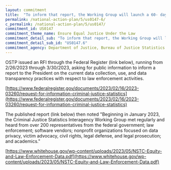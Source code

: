 ```yaml
---
layout: commitment
title:  "To inform that report, the Working Group will launch a 60- day comment period and host a series of listening sessions to solicit input from members of the public across the nation. "
permalink: /national-action-plan/5/us0147-6/
c_permalink: /national-action-plan/5/us0147/
commitment_id: US0147
commitment_theme_name: Ensure Equal Justice Under the Law
commitment_detail_sub: "To inform that report, the Working Group will launch a 60- day comment period and host a series of listening sessions to solicit input from members of the public across the nation. "
commitment_detail_sub_id: "US0147.6"
commitment_agency: Department of Justice, Bureau of Justice Statistics
---
```


OSTP issued an RFI through the Federal Register (link below), running from 2/26/2023 through 3/30/2023, asking for public information to inform a report to the President on the current data collection, use, and data transparency practices with respect to law enforcement activities.
 
[https://www.federalregister.gov/documents/2023/02/16/2023-03260/request-for-information-criminal-justice-statistics](https://www.federalregister.gov/documents/2023/02/16/2023-03260/request-for-information-criminal-justice-statistics)

The published report (link below) then noted "Beginning in January 2023, the Criminal Justice Statistics Interagency Working Group met regularly and heard from over 200 representatives from the federal government; law enforcement; software vendors; nonprofit organizations focused on data privacy, victim advocacy, civil rights, legal defense, and legal prosecution; and academics." 

[https://www.whitehouse.gov/wp-content/uploads/2023/05/NSTC-Equity-and-Law-Enforcement-Data.pdf](https://www.whitehouse.gov/wp-content/uploads/2023/05/NSTC-Equity-and-Law-Enforcement-Data.pdf)